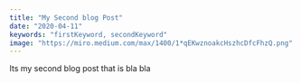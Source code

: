 ```yaml
---
title: "My Second blog Post"
date: "2020-04-11"
keywords: "firstKeyword, secondKeyword"
image: "https://miro.medium.com/max/1400/1*qEKwznoakcHszhcDfcFhzQ.png"
---
```


Its my second blog post that is bla bla
